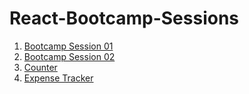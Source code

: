# React-Bootcamp-Sessions

1. [Bootcamp Session 01](https://github.com/HanifaElahi/React-Bootcamp-Sessions/tree/main/bootcampsession1)
2. [Bootcamp Session 02](https://github.com/HanifaElahi/React-Bootcamp-Sessions/tree/main/bootcamp_session2)
3. [Counter](https://github.com/HanifaElahi/React-Bootcamp-Sessions/tree/main/counter)
4. [Expense Tracker](https://github.com/HanifaElahi/React-Bootcamp-Sessions/tree/main/Expense_Tracker)
